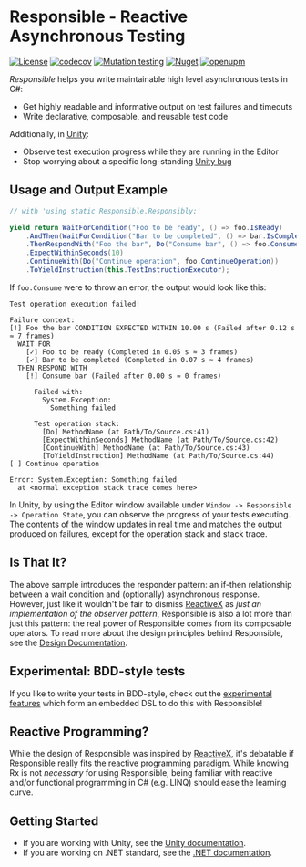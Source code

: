 # Responsible - Reactive Asynchronous Testing

[![License](https://img.shields.io/github/license/sbergen/Responsible.svg)](https://github.com/sbergen/Responsible/blob/main/LICENSE)
[![codecov](https://codecov.io/gh/sbergen/Responsible/branch/main/graph/badge.svg)](https://codecov.io/gh/sbergen/Responsible)
[![Mutation testing](https://img.shields.io/endpoint?url=https%3A%2F%2Fbadge-api.stryker-mutator.io%2Fgithub.com%2Fsbergen%2FResponsible%2Fmain)](https://dashboard.stryker-mutator.io/reports/github.com/sbergen/Responsible/main)
[![Nuget](https://img.shields.io/nuget/v/Beatwaves.Responsible)](http://nuget.org/packages/Beatwaves.Responsible)
[![openupm](https://img.shields.io/npm/v/com.beatwaves.responsible?label=openupm&registry_uri=https://package.openupm.com)](https://openupm.com/packages/com.beatwaves.responsible/)

*Responsible* helps you write maintainable high level asynchronous tests in C#:
* Get highly readable and informative output on test failures and timeouts
* Write declarative, composable, and reusable test code

Additionally, in [Unity](https://unity.com/):
* Observe test execution progress while they are running in the Editor
* Stop worrying about a specific long-standing [Unity bug](https://issuetracker.unity3d.com/issues/unitytests-do-not-fail-when-nested-coroutines-throws-an-exception)


## Usage and Output Example

```cs
// with 'using static Responsible.Responsibly;'

yield return WaitForCondition("Foo to be ready", () => foo.IsReady)
    .AndThen(WaitForCondition("Bar to be completed", () => bar.IsCompleted))
    .ThenRespondWith("Foo the bar", Do("Consume bar", () => foo.Consume(bar)))
    .ExpectWithinSeconds(10)
    .ContinueWith(Do("Continue operation", foo.ContinueOperation))
    .ToYieldInstruction(this.TestInstructionExecutor);
```

If `foo.Consume` were to throw an error, the output would look like this:
```
Test operation execution failed!

Failure context:
[!] Foo the bar CONDITION EXPECTED WITHIN 10.00 s (Failed after 0.12 s ≈ 7 frames)
  WAIT FOR
    [✓] Foo to be ready (Completed in 0.05 s ≈ 3 frames)
    [✓] Bar to be completed (Completed in 0.07 s ≈ 4 frames)
  THEN RESPOND WITH
    [!] Consume bar (Failed after 0.00 s ≈ 0 frames)

      Failed with:
        System.Exception:
          Something failed

      Test operation stack:
        [Do] MethodName (at Path/To/Source.cs:41)
        [ExpectWithinSeconds] MethodName (at Path/To/Source.cs:42)
        [ContinueWith] MethodName (at Path/To/Source.cs:43)
        [ToYieldInstruction] MethodName (at Path/To/Source.cs:44)
[ ] Continue operation

Error: System.Exception: Something failed
  at <normal exception stack trace comes here>
```

In Unity, by using the Editor window available under `Window -> Responsible -> Operation State`,
you can observe the progress of your tests executing.
The contents of the window updates in real time and matches the output produced on failures,
except for the operation stack and stack trace.

## Is That It?

The above sample introduces the responder pattern:
an if-then relationship between a wait condition and (optionally) asynchronous response.
However, just like it wouldn't be fair to dismiss [ReactiveX](http://reactivex.io/)
as *just an implementation of the observer pattern*,
Responsible is also a lot more than just this pattern:
the real power of Responsible comes from its composable operators.
To read more about the design principles behind Responsible,
see the [Design Documentation](design.md).

## Experimental: BDD-style tests

If you like to write your tests in BDD-style,
check out the [experimental features](xref:Responsible.Bdd)
which form an embedded DSL to do this with Responsible!

## Reactive Programming?

While the design of Responsible was inspired by [ReactiveX](http://reactivex.io/),
it's debatable if Responsible really fits the reactive programming paradigm.
While knowing Rx is not *necessary* for using Responsible,
being familiar with reactive and/or functional programming in C# (e.g. LINQ)
should ease the learning curve.

## Getting Started

* If you are working with Unity, see the [Unity documentation](unity.md).
* If you are working on .NET standard, see the [.NET documentation](dotnet.md).
